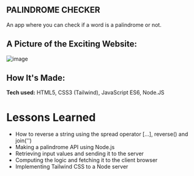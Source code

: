 ## PALINDROME CHECKER

An app where you can check if a word is a palindrome or not.

## A Picture of the Exciting Website:
![image](https://user-images.githubusercontent.com/88857875/136873008-8af37af5-ef9f-4213-922c-57f2ea3cf1f4.png)

## How It's Made:

**Tech used:** HTML5, CSS3 (Tailwind), JavaScript ES6, Node.JS

# Lessons Learned

* How to reverse a string using the spread operator [...], reverse() and join('')
* Making a palindrome API using Node.js
* Retrieving input values and sending it to the server
* Computing the logic and fetching it to the client browser 
* Implementing Tailwind CSS to a Node server
